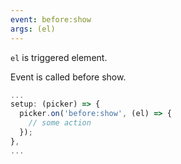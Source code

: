 ```yaml
---
event: before:show
args: (el)
---
```


`el` is triggered element. 

Event is called before show.

```js
...
setup: (picker) => {
  picker.on('before:show', (el) => {
    // some action
  });
},
...
```